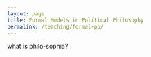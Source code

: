 ```yaml
---
layout: page
title: Formal Models in Political Philosophy 
permalink: /teaching/formal-pp/
---
```


what is philo-sophia?
